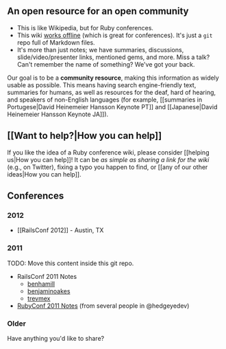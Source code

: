 ## An open resource for an open community

* This is like Wikipedia, but for Ruby conferences.
* This wiki [works offline](https://github.com/newhavenrb/conferences/wiki/_access) (which is great for conferences).  It's just a `git` repo full of Markdown files.
* It's more than just notes; we have summaries, discussions, slide/video/presenter links, mentioned gems, and more.  Miss a talk?  Can't remember the name of something?  We've got your back.

Our goal is to be a **community resource**, making this information as widely usable as possible.  This means having search engine-friendly text, summaries for humans, as well as resources for the deaf, hard of hearing, and speakers of non-English languages (for example, [[summaries in Portugese|David Heinemeier Hansson Keynote PT]] and [[Japanese|David Heinemeier Hansson Keynote JA]]).

## [[Want to help?|How you can help]]

If you like the idea of a Ruby conference wiki, please consider [[helping us|How you can help]]!  It can be *as simple as sharing a link for the wiki* (e.g., on Twitter), fixing a typo you happen to find, or [[any of our other ideas|How you can help]].

## Conferences

### 2012

* [[RailsConf 2012]] - Austin, TX

### 2011

TODO: Move this content inside this git repo.

* RailsConf 2011 Notes
    * [benhamill](https://github.com/benhamill/railsconf_2011)
    * [benjaminoakes](https://github.com/benjaminoakes/railsconf2011/wiki)
    * [trevmex](http://trevmex.com/post/5656565549/railsconf-notes-from-trevor-lalish-menagh-trevmex?ff286a60)
* [RubyConf 2011 Notes](https://github.com/benjaminoakes/rubyconf2011/wiki) (from several people in @hedgeyedev)

### Older

Have anything you'd like to share?
